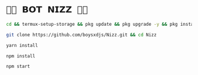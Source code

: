 # `🥷🏻 𝗕𝗢𝗧 𝗡𝗜𝗭𝗭 🥷🏻` 
 
```bash
cd && termux-setup-storage && pkg update && pkg upgrade -y && pkg install -y git nodejs ffmpeg imagemagick && pkg install yarn
```

```bash
git clone https://github.com/boysxdjs/Nizz.git && cd Nizz
```

```bash
yarn install
```

```bash
npm install
```


```bash
npm start
```

 
